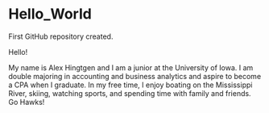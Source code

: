 # Hello_World
First GitHub repository created.

Hello!

My name is Alex Hingtgen and I am a junior at the University of Iowa. I am double majoring in accounting and business analytics and aspire to become a CPA when I graduate. In my free time, I enjoy boating on the Mississippi River, skiing, watching sports, and spending time with family and friends. Go Hawks!
